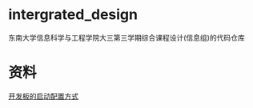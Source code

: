 # intergrated_design
东南大学信息科学与工程学院大三第三学期综合课程设计(信息组)的代码仓库

# 资料
[开发板的启动配置方式](https://blog.csdn.net/qimoDIY/article/details/86768015)
